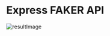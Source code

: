# Express FAKER API

![resultImage](https://user-images.githubusercontent.com/12903481/172111421-9c64d0cc-4dba-478a-ba8f-d76c4cce6ef9.png)

